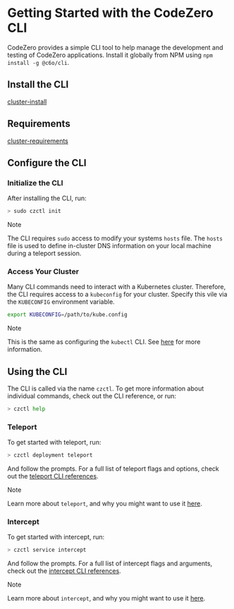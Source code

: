 # Getting Started with the CodeZero CLI

CodeZero provides a simple CLI tool to help manage the development and testing of CodeZero applications.  Install it globally from NPM using `npm install -g @c6o/cli`.

## Install the CLI

[cluster-install](../_fragments/cli-install.md ':include')

## Requirements

[cluster-requirements](../_fragments/cli-requirements.md ':include')

## Configure the CLI

### Initialize the CLI

After installing the CLI, run:

```bash
> sudo czctl init
```

> [!NOTE]
> The CLI requires `sudo` access to modify your systems `hosts` file.  The `hosts` file
> is used to define in-cluster DNS information on your local machine during a teleport session.

### Access Your Cluster

Many CLI commands need to interact with a Kubernetes cluster.  Therefore, the CLI requires access to a `kubeconfig` for your cluster.  Specify this vile via the `KUBECONFIG` environment variable.

```bash
export KUBECONFIG=/path/to/kube.config
```

> [!NOTE]
> This is the same as configuring the `kubectl` CLI.  See [here](https://kubernetes.io/docs/concepts/configuration/organize-cluster-access-kubeconfig/) for more information.

## Using the CLI

The CLI is called via the name `czctl`.  To get more information about individual commands, check out the CLI reference, or run:

```bash
> czctl help
```

### Teleport

To get started with teleport, run:

```bash
> czctl deployment teleport
```

And follow the prompts.  For a full list of teleport flags and options, check out the [teleport CLI references](../references/teleport).

> [!NOTE]
> Learn more about `teleport`, and why you might want to use it [here](../concepts/teleport).

### Intercept

To get started with intercept, run:

```bash
> czctl service intercept
```

And follow the prompts.  For a full list of intercept flags and arguments, check out the [intercept CLI references](../references/intercept).

> [!NOTE]
> Learn more about `intercept`, and why you might want to use it [here](../concepts/intercept).
